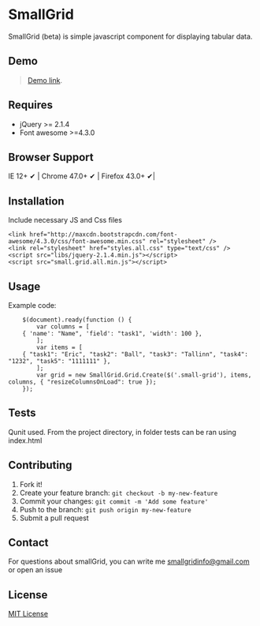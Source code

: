# SmallGrid
SmallGrid (beta) is simple javascript component for displaying tabular data.

## Demo

> [Demo link](http://truehot.github.io/smallGrid/).

## Requires

- jQuery >= 2.1.4
- Font awesome >=4.3.0

## Browser Support

IE 12+ ✔ | Chrome 47.0+ ✔ | Firefox 43.0+ ✔|

## Installation

Include necessary JS and Css files

<!-- -->

    <link href="http://maxcdn.bootstrapcdn.com/font-awesome/4.3.0/css/font-awesome.min.css" rel="stylesheet" />
    <link rel="stylesheet" href="styles.all.css" type="text/css" />
    <script src="libs/jquery-2.1.4.min.js"></script>
    <script src="small.grid.all.min.js"></script>

## Usage

Example code:

        $(document).ready(function () {
            var columns = [
		{ 'name': "Name", 'field': "task1", 'width': 100 },
            ];
            var items = [
		{ "task1": "Eric", "task2": "Ball", "task3": "Tallinn", "task4": "1232", "task5": "1111111" },
            ];
            var grid = new SmallGrid.Grid.Create($('.small-grid'), items, columns, { "resizeColumnsOnLoad": true });
        });

## Tests

Qunit used.
From the project directory, in folder tests can be ran using index.html

## Contributing

1. Fork it!
2. Create your feature branch: `git checkout -b my-new-feature`
3. Commit your changes: `git commit -m 'Add some feature'`
4. Push to the branch: `git push origin my-new-feature`
5. Submit a pull request

## Contact

For questions about smallGrid, you can write me smallgridinfo@gmail.com or open an issue

## License

[MIT License](https://github.com/truehot/smallGrid/blob/master/LICENSE.txt)